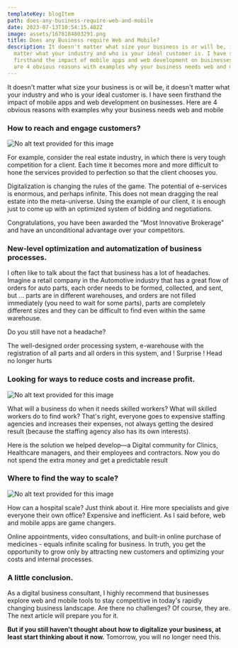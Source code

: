 ```yaml
---
templateKey: blogItem
path: does-any-business-require-web-and-mobile
date: 2023-07-13T10:54:15.482Z
image: assets/1678184803291.png
title: Does any Business require Web and Mobile?
description: It doesn't matter what size your business is or will be, it doesn't
  matter what your industry and who is your ideal customer is. I have seen
  firsthand the impact of mobile apps and web development on businesses. Here
  are 4 obvious reasons with examples why your business needs web and mobile
---
```

It doesn't matter what size your business is or will be, it doesn't matter what your industry and who is your ideal customer is. I have seen firsthand the impact of mobile apps and web development on businesses. Here are 4 obvious reasons with examples why your business needs web and mobile    

### **How to reach and engage customers?**    

![No alt text provided for this image](https://media.licdn.com/dms/image/D5612AQFWARf6Ym243w/article-inline_image-shrink_1000_1488/0/1678185906250?e=1694649600&v=beta&t=cl1IxuXNwi3iU9S-a3PsRvVu1ErEwCoXAI22vj_h7ME)

For example, consider the real estate industry, in which there is very tough competition for a client. Each time it becomes more and more difficult to hone the services provided to perfection so that the client chooses you. 

Digitalization is changing the rules of the game. The potential of e-services is enormous, and perhaps infinite. This does not mean dragging the real estate into the meta-universe. Using the example of our client, it is enough just to come up with an optimized system of bidding and negotiations. 

Congratulations, you have been awarded the “Most Innovative Brokerage” and have an unconditional advantage over your competitors.  

### New-level optimization and automatization of business processes.

I often like to talk about the fact that business has a lot of headaches. Imagine a retail company in the Automotive industry that has a great flow of orders for auto parts, each order needs to be formed, collected, and sent, but ... parts are in different warehouses, and orders are not filled immediately (you need to wait for some parts), parts are completely different sizes and they can be difficult to find even within the same warehouse. 

Do you still have not a headache?    

The well-designed order processing system, e-warehouse with the registration of all parts and all orders in this system, and ! Surprise ! Head no longer hurts    

### Looking for ways to reduce costs and increase profit.

![No alt text provided for this image](https://media.licdn.com/dms/image/D5612AQHUWjE1saOiVg/article-inline_image-shrink_1000_1488/0/1678186069027?e=1694649600&v=beta&t=BokpLs2q5DT7cn0G68kHNq6PzS3lxrBj583aVLlHRkA)

What will a business do when it needs skilled workers? What will skilled workers do to find work? That's right, everyone goes to expensive staffing agencies and increases their expenses, not always getting the desired result (because the staffing agency also has its own interests). 

Here is the solution we helped develop—a Digital community for Clinics, Healthcare managers, and their employees and contractors. Now you do not spend the extra money and get a predictable result   

### Where to find the way to scale?

![No alt text provided for this image](https://media.licdn.com/dms/image/D5612AQEm7MtQdx-1iw/article-inline_image-shrink_1000_1488/0/1678186783454?e=1694649600&v=beta&t=cdUrL3bsentnHTpkjBG0sJ0dNSS92uljOU9GyKK9Xh0)

How can a hospital scale? Just think about it. Hire more specialists and give everyone their own office? Expensive and inefficient. As I said before, web and mobile apps are game changers. 

Online appointments, video consultations, and built-in online purchase of medicines - equals infinite scaling for business. In truth, you get the opportunity to grow only by attracting new customers and optimizing your costs and internal processes.

### A little conclusion.

As a digital business consultant, I highly recommend that businesses explore web and mobile tools to stay competitive in today's rapidly changing business landscape. Are there no challenges? Of course, they are. The next article will prepare you for it. 

**But if you still haven't thought about how to digitalize your business, at least start thinking about it now.** Tomorrow, you will no longer need this.